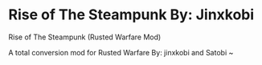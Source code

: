# Rise of The Steampunk By: Jinxkobi
Rise of The Steampunk (Rusted Warfare Mod)


A total conversion mod for Rusted Warfare
By: jinxkobi and Satobi ~
